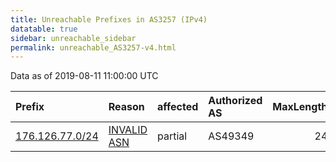 ```yaml
---
title: Unreachable Prefixes in AS3257 (IPv4)
datatable: true
sidebar: unreachable_sidebar
permalink: unreachable_AS3257-v4.html
---
```


Data as of 2019-08-11 11:00:00 UTC


<div class="datatable-begin"></div>

| Prefix                                                   | Reason                                                                                                | affected   | Authorized AS   |   MaxLength | Anchor                                         |   unreachable /24s |
|:---------------------------------------------------------|:------------------------------------------------------------------------------------------------------|:-----------|:----------------|------------:|:-----------------------------------------------|-------------------:|
| [176.126.77.0/24](https://stat.ripe.net/176.126.77.0/24) | [INVALID ASN](https://rpki-validator.ripe.net/announcement-preview?asn=AS3257&prefix=176.126.77.0/24) | partial    | AS49349         |          24 | [RIPE](unreachable_RIPE_NCC_RPKI_Root-v4.html) |                  1 |

<div class="datatable-end"></div>